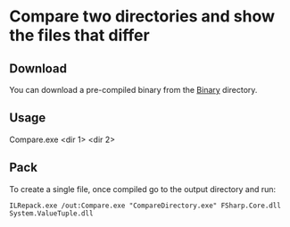 # Compare two directories and show the files that differ

## Download

You can download a pre-compiled binary from the <a href="https://github.com/enkomio/Misc/tree/master/CompareDirectory/Binary">Binary</a> directory.


## Usage

Compare.exe <dir 1> <dir 2>

## Pack

To create a single file, once compiled go to the output directory and run:

```
ILRepack.exe /out:Compare.exe "CompareDirectory.exe" FSharp.Core.dll System.ValueTuple.dll
```
